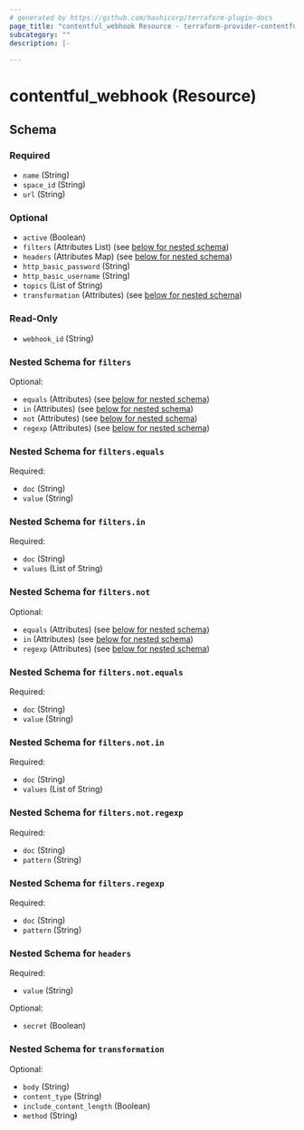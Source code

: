 ```yaml
---
# generated by https://github.com/hashicorp/terraform-plugin-docs
page_title: "contentful_webhook Resource - terraform-provider-contentful"
subcategory: ""
description: |-
  
---
```


# contentful_webhook (Resource)





<!-- schema generated by tfplugindocs -->
## Schema

### Required

- `name` (String)
- `space_id` (String)
- `url` (String)

### Optional

- `active` (Boolean)
- `filters` (Attributes List) (see [below for nested schema](#nestedatt--filters))
- `headers` (Attributes Map) (see [below for nested schema](#nestedatt--headers))
- `http_basic_password` (String)
- `http_basic_username` (String)
- `topics` (List of String)
- `transformation` (Attributes) (see [below for nested schema](#nestedatt--transformation))

### Read-Only

- `webhook_id` (String)

<a id="nestedatt--filters"></a>
### Nested Schema for `filters`

Optional:

- `equals` (Attributes) (see [below for nested schema](#nestedatt--filters--equals))
- `in` (Attributes) (see [below for nested schema](#nestedatt--filters--in))
- `not` (Attributes) (see [below for nested schema](#nestedatt--filters--not))
- `regexp` (Attributes) (see [below for nested schema](#nestedatt--filters--regexp))

<a id="nestedatt--filters--equals"></a>
### Nested Schema for `filters.equals`

Required:

- `doc` (String)
- `value` (String)


<a id="nestedatt--filters--in"></a>
### Nested Schema for `filters.in`

Required:

- `doc` (String)
- `values` (List of String)


<a id="nestedatt--filters--not"></a>
### Nested Schema for `filters.not`

Optional:

- `equals` (Attributes) (see [below for nested schema](#nestedatt--filters--not--equals))
- `in` (Attributes) (see [below for nested schema](#nestedatt--filters--not--in))
- `regexp` (Attributes) (see [below for nested schema](#nestedatt--filters--not--regexp))

<a id="nestedatt--filters--not--equals"></a>
### Nested Schema for `filters.not.equals`

Required:

- `doc` (String)
- `value` (String)


<a id="nestedatt--filters--not--in"></a>
### Nested Schema for `filters.not.in`

Required:

- `doc` (String)
- `values` (List of String)


<a id="nestedatt--filters--not--regexp"></a>
### Nested Schema for `filters.not.regexp`

Required:

- `doc` (String)
- `pattern` (String)



<a id="nestedatt--filters--regexp"></a>
### Nested Schema for `filters.regexp`

Required:

- `doc` (String)
- `pattern` (String)



<a id="nestedatt--headers"></a>
### Nested Schema for `headers`

Required:

- `value` (String)

Optional:

- `secret` (Boolean)


<a id="nestedatt--transformation"></a>
### Nested Schema for `transformation`

Optional:

- `body` (String)
- `content_type` (String)
- `include_content_length` (Boolean)
- `method` (String)


